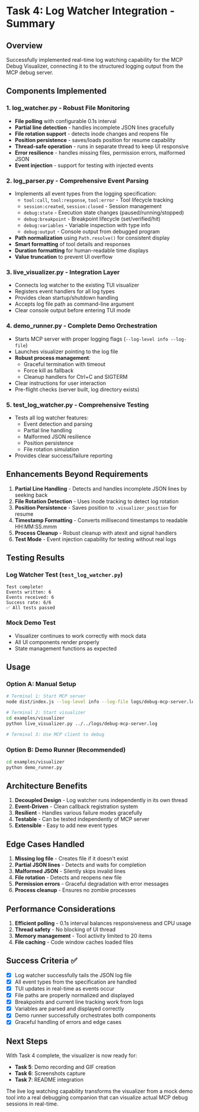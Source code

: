 # Task 4: Log Watcher Integration - Summary

## Overview
Successfully implemented real-time log watching capability for the MCP Debug Visualizer, connecting it to the structured logging output from the MCP debug server.

## Components Implemented

### 1. **log_watcher.py** - Robust File Monitoring
- **File polling** with configurable 0.1s interval
- **Partial line detection** - handles incomplete JSON lines gracefully
- **File rotation support** - detects inode changes and reopens file
- **Position persistence** - saves/loads position for resume capability
- **Thread-safe operation** - runs in separate thread to keep UI responsive
- **Error resilience** - handles missing files, permission errors, malformed JSON
- **Event injection** - support for testing with injected events

### 2. **log_parser.py** - Comprehensive Event Parsing
- Implements all event types from the logging specification:
  - `tool:call`, `tool:response`, `tool:error` - Tool lifecycle tracking
  - `session:created`, `session:closed` - Session management
  - `debug:state` - Execution state changes (paused/running/stopped)
  - `debug:breakpoint` - Breakpoint lifecycle (set/verified/hit)
  - `debug:variables` - Variable inspection with type info
  - `debug:output` - Console output from debugged program
- **Path normalization** using `Path.resolve()` for consistent display
- **Smart formatting** of tool details and responses
- **Duration formatting** for human-readable time displays
- **Value truncation** to prevent UI overflow

### 3. **live_visualizer.py** - Integration Layer
- Connects log watcher to the existing TUI visualizer
- Registers event handlers for all log types
- Provides clean startup/shutdown handling
- Accepts log file path as command-line argument
- Clear console output before entering TUI mode

### 4. **demo_runner.py** - Complete Demo Orchestration
- Starts MCP server with proper logging flags (`--log-level info --log-file`)
- Launches visualizer pointing to the log file
- **Robust process management**:
  - Graceful termination with timeout
  - Force kill as fallback
  - Cleanup handlers for Ctrl+C and SIGTERM
- Clear instructions for user interaction
- Pre-flight checks (server built, log directory exists)

### 5. **test_log_watcher.py** - Comprehensive Testing
- Tests all log watcher features:
  - Event detection and parsing
  - Partial line handling
  - Malformed JSON resilience
  - Position persistence
  - File rotation simulation
- Provides clear success/failure reporting

## Enhancements Beyond Requirements

1. **Partial Line Handling** - Detects and handles incomplete JSON lines by seeking back
2. **File Rotation Detection** - Uses inode tracking to detect log rotation
3. **Position Persistence** - Saves position to `.visualizer_position` for resume
4. **Timestamp Formatting** - Converts millisecond timestamps to readable HH:MM:SS.mmm
5. **Process Cleanup** - Robust cleanup with atexit and signal handlers
6. **Test Mode** - Event injection capability for testing without real logs

## Testing Results

### Log Watcher Test (`test_log_watcher.py`)
```
Test complete!
Events written: 6
Events received: 6
Success rate: 6/6
✅ All tests passed
```

### Mock Demo Test
- Visualizer continues to work correctly with mock data
- All UI components render properly
- State management functions as expected

## Usage

### Option A: Manual Setup
```bash
# Terminal 1: Start MCP server
node dist/index.js --log-level info --log-file logs/debug-mcp-server.log

# Terminal 2: Start visualizer
cd examples/visualizer
python live_visualizer.py ../../logs/debug-mcp-server.log

# Terminal 3: Use MCP client to debug
```

### Option B: Demo Runner (Recommended)
```bash
cd examples/visualizer
python demo_runner.py
```

## Architecture Benefits

1. **Decoupled Design** - Log watcher runs independently in its own thread
2. **Event-Driven** - Clean callback registration system
3. **Resilient** - Handles various failure modes gracefully
4. **Testable** - Can be tested independently of MCP server
5. **Extensible** - Easy to add new event types

## Edge Cases Handled

1. **Missing log file** - Creates file if it doesn't exist
2. **Partial JSON lines** - Detects and waits for completion
3. **Malformed JSON** - Silently skips invalid lines
4. **File rotation** - Detects and reopens new file
5. **Permission errors** - Graceful degradation with error messages
6. **Process cleanup** - Ensures no zombie processes

## Performance Considerations

1. **Efficient polling** - 0.1s interval balances responsiveness and CPU usage
2. **Thread safety** - No blocking of UI thread
3. **Memory management** - Tool activity limited to 20 items
4. **File caching** - Code window caches loaded files

## Success Criteria ✅

- [x] Log watcher successfully tails the JSON log file
- [x] All event types from the specification are handled
- [x] TUI updates in real-time as events occur
- [x] File paths are properly normalized and displayed
- [x] Breakpoints and current line tracking work from logs
- [x] Variables are parsed and displayed correctly
- [x] Demo runner successfully orchestrates both components
- [x] Graceful handling of errors and edge cases

## Next Steps

With Task 4 complete, the visualizer is now ready for:
- **Task 5**: Demo recording and GIF creation
- **Task 6**: Screenshots capture
- **Task 7**: README integration

The live log watching capability transforms the visualizer from a mock demo tool into a real debugging companion that can visualize actual MCP debug sessions in real-time.
